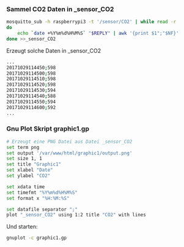 ### Sammel CO2 Daten in _sensor_CO2
```bash
mosquitto_sub -h raspberrypi3 -t '/sensor/CO2' | while read -r
do
    echo `date +%Y%m%d%H%M%S` "$REPLY" | awk '{print $1";"$NF}'
done >>_sensor_CO2
```
Erzeugt solche Daten in _sensor_CO2
```bash
...
20171029114450;598
20171029114500;598
20171029114510;598
20171029114520;598
20171029114530;594
20171029114540;588
20171029114550;594
20171029114600;592
...
```

### Gnu Plot Skript graphic1.gp

```bash
# Erzeugt eine PNG Datei aus Datei _sensor_CO2
set term png
set output '/var/www/html/graphic1/output.png'
set size 1, 1
set title "Graphic1"
set xlabel "Date"
set ylabel "CO2"

set xdata time
set timefmt "%Y%m%d%H%M%S"
set format x "%H:%M:%S"

set datafile separator ";"
plot "_sensor_CO2" using 1:2 title "CO2" with lines
```
Und starten:
```bash
gnuplot -c graphic1.gp
```
